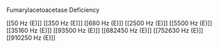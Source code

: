 Fumarylacetoacetase Deficiency

[[50 Hz (E)]]
[[350 Hz (E)]]
[[680 Hz (E)]]
[[2500 Hz (E)]]
[[5500 Hz (E)]]
[[35160 Hz (E)]]
[[93500 Hz (E)]]
[[682450 Hz (E)]]
[[752630 Hz (E)]]
[[910250 Hz (E)]]